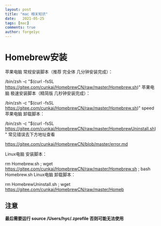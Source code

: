 ```yaml
---
layout: post
title: "mac 相关知识"
date:   2021-05-25
tags: [mac]
comments: true
author: forge1yc 
---
```


# Homebrew安装 

苹果电脑 常规安装脚本（推荐 完全体 几分钟安装完成）：

/bin/zsh -c "$(curl -fsSL https://gitee.com/cunkai/HomebrewCN/raw/master/Homebrew.sh)"
苹果电脑 极速安装脚本（精简版 几秒钟安装完成）：

/bin/zsh -c "$(curl -fsSL https://gitee.com/cunkai/HomebrewCN/raw/master/Homebrew.sh)" speed
苹果电脑 卸载脚本：

/bin/zsh -c "$(curl -fsSL https://gitee.com/cunkai/HomebrewCN/raw/master/HomebrewUninstall.sh)"
常见错误去下方地址查看

https://gitee.com/cunkai/HomebrewCN/blob/master/error.md

Linux电脑 安装脚本：

rm Homebrew.sh ; wget https://gitee.com/cunkai/HomebrewCN/raw/master/Homebrew.sh ; bash Homebrew.sh
Linux电脑 卸载脚本：

rm HomebrewUninstall.sh ; wget https://gitee.com/cunkai/HomebrewCN/raw/master/Homeb

## 注意
**最后需要运行 source /Users/hyc/.zprofile   否则可能无法使用**